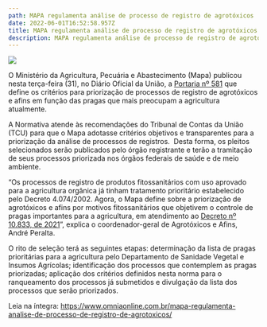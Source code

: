```yaml
---
path: MAPA regulamenta análise de processo de registro de agrotóxicos
date: 2022-06-01T16:52:58.957Z
title: MAPA regulamenta análise de processo de registro de agrotóxicos
description: MAPA regulamenta análise de processo de registro de agrotóxicos
---
```

<!--StartFragment-->

![](https://www.omniaonline.com.br/wp-content/uploads/2022/06/Site-LinkedIn-Facebook-5.png)

O Ministério da Agricultura, Pecuária e Abastecimento (Mapa) publicou nesta terça-feira (31), no Diário Oficial da União, a [Portaria nº 581](https://www.in.gov.br/en/web/dou/-/portaria-sda-n-581-de-26-de-maio-de-2022-404256806) que define os critérios para priorização de processos de registro de agrotóxicos e afins em função das pragas que mais preocupam a agricultura atualmente.

A Normativa atende às recomendações do Tribunal de Contas da União (TCU) para que o Mapa adotasse critérios objetivos e transparentes para a priorização da análise de processos de registros.  Desta forma, os pleitos selecionados serão publicados pelo órgão registrante e terão a tramitação de seus processos priorizada nos órgãos federais de saúde e de meio ambiente.

“Os processos de registro de produtos fitossanitários com uso aprovado para a agricultura orgânica já tinham tratamento prioritário estabelecido pelo Decreto 4.074/2002. Agora, o Mapa define sobre a priorização de agrotóxicos e afins por motivos fitossanitários que objetivem o controle de pragas importantes para a agricultura, em atendimento ao [Decreto nº 10.833, de 2021](https://www.gov.br/agricultura/pt-br/assuntos/noticias/decreto-estabelece-novas-regras-para-o-registro-e-pesquisa-de-agrotoxicos)”, explica o coordenador-geral de Agrotóxicos e Afins, André Peralta.

O rito de seleção terá as seguintes etapas: determinação da lista de pragas prioritárias para a agricultura pelo Departamento de Sanidade Vegetal e Insumos Agrícolas; identificação dos processos que contemplem as pragas priorizadas; aplicação dos critérios definidos nesta norma para o ranqueamento dos processos já submetidos e divulgação da lista dos processos que serão priorizados.

Leia na íntegra: https://www.omniaonline.com.br/mapa-regulamenta-analise-de-processo-de-registro-de-agrotoxicos/

<!--EndFragment-->